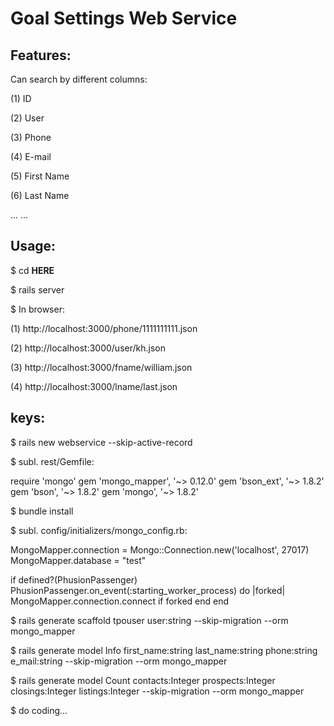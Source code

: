 # Goal Settings Web Service

## Features:


Can search by different columns:

(1) ID 

(2) User 

(3) Phone 

(4) E-mail 

(5) First Name

(6) Last Name

 ... ...


## Usage:

$ cd __HERE__

$ rails server


$ In browser:

(1) http://localhost:3000/phone/1111111111.json 

(2) http://localhost:3000/user/kh.json 

(3) http://localhost:3000/fname/william.json 

(4) http://localhost:3000/lname/last.json 

## keys:

$ rails new webservice --skip-active-record

$ subl. rest/Gemfile:

require 'mongo'
  gem 'mongo_mapper', '~> 0.12.0'
  gem 'bson_ext', '~> 1.8.2'
  gem 'bson', '~> 1.8.2'
  gem 'mongo', '~> 1.8.2'


$ bundle install

$ subl. config/initializers/mongo_config.rb:

MongoMapper.connection = Mongo::Connection.new('localhost', 27017)
MongoMapper.database = "test"
 
if defined?(PhusionPassenger)
  PhusionPassenger.on_event(:starting_worker_process) do |forked|
  MongoMapper.connection.connect if forked
   end
end


$ rails generate scaffold tpouser user:string --skip-migration --orm mongo_mapper

$ rails generate model Info  first_name:string last_name:string phone:string e_mail:string --skip-migration --orm mongo_mapper

$ rails generate model Count contacts:Integer prospects:Integer closings:Integer listings:Integer --skip-migration --orm mongo_mapper


$ do coding...

